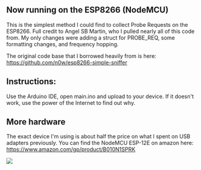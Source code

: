 ## Now running on the ESP8266 (NodeMCU)
This is the simplest method I could find to collect Probe Requests on the ESP8266.  Full credit to Angel SB Martin, who I pulled nearly all of this code from.  My only changes were adding a struct for PROBE_REQ, some formatting changes, and frequency hopping.

The original code base that I borrowed heavily from is here:<BR>
https://github.com/n0w/esp8266-simple-sniffer

## Instructions:
Use the Arduino IDE, open main.ino and upload to your device.  If it doesn't work, use the power of the Internet to find out why.

## More hardware
The exact device I'm using is about half the price on what I spent on USB adapters previously.  You can find the NodeMCU ESP-12E on amazon here: <BR>
https://www.amazon.com/gp/product/B010N1SPRK

![](https://images-na.ssl-images-amazon.com/images/I/71ioYKGjw0L._SL1010_.jpg)